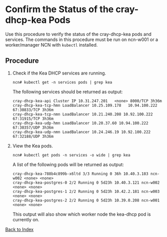 # Confirm the Status of the cray-dhcp-kea Pods

Use this procedure to verify the status of the cray-dhcp-kea pods and services. The commands in this procedure must be run on ncn-w001 or a worker/manager NCN with `kubectl` installed.

## Procedure

1. Check if the Kea DHCP services are running.

    ```text
    ncn# kubectl get -n services pods | grep kea
    ```

    The following services should be returned as output:

    ```
    cray-dhcp-kea-api Cluster IP 10.31.247.201   <none> 8000/TCP 3h36m
    cray-dhcp-kea-tcp-hmn LoadBalancer 10.25.109.178   10.94.100.222 67:30833/TCP 3h36m
    cray-dhcp-kea-tcp-nmn LoadBalancer 10.21.240.208 10.92.100.222   67:31915/TCP 3h36m
    cray-dhcp-kea-udp-hmn LoadBalancer 10.20.37.60 10.94.100.222 67:30357/UDP 3h36m
    cray-dhcp-kea-udp-nmn LoadBalancer 10.24.246.19 10.92.100.222 67:32188/UDP 3h36m
    ```

2. View the Kea pods.

    ```text
    ncn# kubectl get pods -n services -o wide | grep kea
    ```

    A list of the following pods will be returned as output:

    ```text
    cray-dhcp-kea-788b4c899b-x6ltd 3/3 Running 0 36h 10.40.3.183 ncn-w002 <none> <none>
    cray-dhcp-kea-postgres-0 2/2 Running 0 5d23h 10.40.3.121 ncn-w002 <none> <none>
    cray-dhcp-kea-postgres-1 2/2 Running 0 5d23h 10.42.2.181 ncn-w003 <none> <none>
    cray-dhcp-kea-postgres-2 2/2 Running 0 5d23h 10.39.0.208 ncn-w001 <none> <none>
    ```

    This output will also show which worker node the kea-dhcp pod is currently on.

[Back to Index](../index.md)
